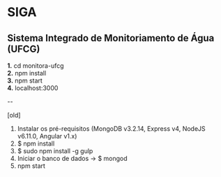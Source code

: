 # SIGA
## Sistema Integrado de Monitoriamento de Água (UFCG)



**1.** cd monitora-ufcg<br>
**2.** npm install<br>
**3.** npm start<br>
**4.** localhost:3000<br>

--

[old]

1. Instalar os pré-requisitos (MongoDB v3.2.14, Express v4, NodeJS v6.11.0, Angular v1.x)
2. $ npm install
3. $ sudo npm install -g gulp
4. Iniciar o banco de dados -> $ mongod
5. npm start
